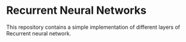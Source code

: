 # Recurrent Neural Networks

This repository contains a simple implementation of different layers of Recurrent neural network. 
